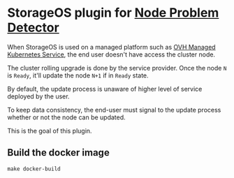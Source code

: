 # StorageOS plugin for [Node Problem Detector](https://github.com/kubernetes/node-problem-detector)

When StorageOS is used on a managed platform such as [OVH Managed Kubernetes Service](https://www.ovh.com/world/public-cloud/kubernetes/), the end user doesn't have access the cluster node.

The cluster rolling upgrade is done by the service provider. Once the node `N` is `Ready`, it'll update the node `N+1` if in `Ready` state.

By default, the update process is unaware of higher level of service deployed by the user.

To keep data consistency, the end-user must signal to the update process whether or not the node can be updated.

This is the goal of this plugin.

## Build the docker image

```shell
make docker-build
```
